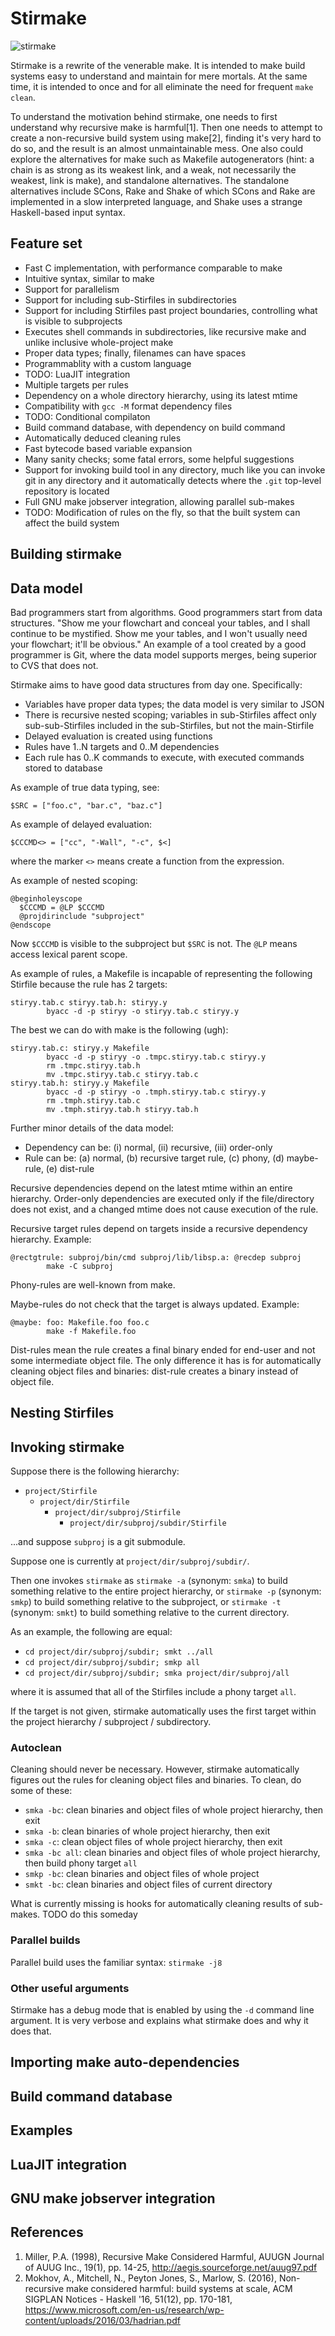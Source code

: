 # Stirmake

![stirmake](stirmake.png)

Stirmake is a rewrite of the venerable make. It is intended to make build
systems easy to understand and maintain for mere mortals. At the same time, it
is intended to once and for all eliminate the need for frequent `make clean`.

To understand the motivation behind stirmake, one needs to first understand why
recursive make is harmful[1]. Then one needs to attempt to create a
non-recursive build system using make[2], finding it's very hard to do so, and
the result is an almost unmaintainable mess. One also could explore the
alternatives for make such as Makefile autogenerators (hint: a chain is as
strong as its weakest link, and a weak, not necessarily the weakest, link is
make), and standalone alternatives. The standalone alternatives include SCons,
Rake and Shake of which SCons and Rake are implemented in a slow interpreted
language, and Shake uses a strange Haskell-based input syntax.

## Feature set

* Fast C implementation, with performance comparable to make
* Intuitive syntax, similar to make
* Support for parallelism
* Support for including sub-Stirfiles in subdirectories
* Support for including Stirfiles past project boundaries, controlling what is visible to subprojects
* Executes shell commands in subdirectories, like recursive make and unlike inclusive whole-project make
* Proper data types; finally, filenames can have spaces
* Programmablity with a custom language
* TODO: LuaJIT integration
* Multiple targets per rules
* Dependency on a whole directory hierarchy, using its latest mtime
* Compatibility with `gcc -M` format dependency files
* TODO: Conditional compilaton
* Build command database, with dependency on build command
* Automatically deduced cleaning rules
* Fast bytecode based variable expansion
* Many sanity checks; some fatal errors, some helpful suggestions
* Support for invoking build tool in any directory, much like you can invoke git in any directory and it automatically detects where the `.git` top-level repository is located
* Full GNU make jobserver integration, allowing parallel sub-makes
* TODO: Modification of rules on the fly, so that the built system can affect the build system

## Building stirmake

## Data model

Bad programmers start from algorithms. Good programmers start from data
structures. "Show me your flowchart and conceal your tables, and I shall
continue to be mystified. Show me your tables, and I won't usually need your
flowchart; it'll be obvious." An example of a tool created by a good programmer
is Git, where the data model supports merges, being superior to CVS that does
not.

Stirmake aims to have good data structures from day one. Specifically:

* Variables have proper data types; the data model is very similar to JSON
* There is recursive nested scoping; variables in sub-Stirfiles affect only sub-sub-Stirfiles included in the sub-Stirfiles, but not the main-Stirfile
* Delayed evaluation is created using functions
* Rules have 1..N targets and 0..M dependencies
* Each rule has 0..K commands to execute, with executed commands stored to database

As example of true data typing, see:

```
$SRC = ["foo.c", "bar.c", "baz.c"]
```

As example of delayed evaluation:

```
$CCCMD<> = ["cc", "-Wall", "-c", $<]
```

where the marker `<>` means create a function from the expression.

As example of nested scoping:

```
@beginholeyscope
  $CCCMD = @LP $CCCMD
  @projdirinclude "subproject"
@endscope
```

Now `$CCCMD` is visible to the subproject but `$SRC` is not. The `@LP` means
access lexical parent scope.

As example of rules, a Makefile is incapable of representing the following
Stirfile because the rule has 2 targets:

```
stiryy.tab.c stiryy.tab.h: stiryy.y
        byacc -d -p stiryy -o stiryy.tab.c stiryy.y
```

The best we can do with make is the following (ugh):

```
stiryy.tab.c: stiryy.y Makefile
        byacc -d -p stiryy -o .tmpc.stiryy.tab.c stiryy.y
        rm .tmpc.stiryy.tab.h
        mv .tmpc.stiryy.tab.c stiryy.tab.c
stiryy.tab.h: stiryy.y Makefile
        byacc -d -p stiryy -o .tmph.stiryy.tab.c stiryy.y
        rm .tmph.stiryy.tab.c
        mv .tmph.stiryy.tab.h stiryy.tab.h
```

Further minor details of the data model:

* Dependency can be: (i) normal, (ii) recursive, (iii) order-only
* Rule can be: (a) normal, (b) recursive target rule, (c) phony, (d) maybe-rule, (e) dist-rule

Recursive dependencies depend on the latest mtime within an entire hierarchy.
Order-only dependencies are executed only if the file/directory does not exist,
and a changed mtime does not cause execution of the rule.

Recursive target rules depend on targets inside a recursive dependency
hierarchy. Example:

```
@rectgtrule: subproj/bin/cmd subproj/lib/libsp.a: @recdep subproj
        make -C subproj
```

Phony-rules are well-known from make.

Maybe-rules do not check that the target is always updated. Example:
```
@maybe: foo: Makefile.foo foo.c
        make -f Makefile.foo
```

Dist-rules mean the rule creates a final binary ended for end-user and not some
intermediate object file. The only difference it has is for automatically
cleaning object files and binaries: dist-rule creates a binary instead of
object file.

## Nesting Stirfiles

## Invoking stirmake

Suppose there is the following hierarchy:

* `project/Stirfile`
    * `project/dir/Stirfile`
        * `project/dir/subproj/Stirfile`
            * `project/dir/subproj/subdir/Stirfile`

...and suppose `subproj` is a git submodule.

Suppose one is currently at `project/dir/subproj/subdir/`.

Then one invokes `stirmake` as `stirmake -a` (synonym: `smka`) to build
something relative to the entire project hierarchy, or `stirmake -p` (synonym:
`smkp`) to build something relative to the subproject, or `stirmake -t`
(synonym: `smkt`) to build something relative to the current directory.

As an example, the following are equal:

* `cd project/dir/subproj/subdir; smkt ../all`
* `cd project/dir/subproj/subdir; smkp all`
* `cd project/dir/subproj/subdir; smka project/dir/subproj/all`

where it is assumed that all of the Stirfiles include a phony target `all`.

If the target is not given, stirmake automatically uses the first target within
the project hierarchy / subproject / subdirectory.

### Autoclean

Cleaning should never be necessary. However, stirmake automatically figures out
the rules for cleaning object files and binaries. To clean, do some of these:

* `smka -bc`: clean binaries and object files of whole project hierarchy, then exit
* `smka -b`: clean binaries of whole project hierarchy, then exit
* `smka -c`: clean object files of whole project hierarchy, then exit
* `smka -bc all`: clean binaries and object files of whole project hierarchy, then build phony target `all`
* `smkp -bc`: clean binaries and object files of whole project
* `smkt -bc`: clean binaries and object files of current directory

What is currently missing is hooks for automatically cleaning results of
sub-makes. TODO do this someday

### Parallel builds

Parallel build uses the familiar syntax: `stirmake -j8`

### Other useful arguments

Stirmake has a debug mode that is enabled by using the `-d` command line
argument. It is very verbose and explains what stirmake does and why it does
that.

## Importing make auto-dependencies

## Build command database

## Examples

## LuaJIT integration

## GNU make jobserver integration

## References

1. Miller, P.A. (1998), Recursive Make Considered Harmful, AUUGN Journal of AUUG Inc., 19(1), pp. 14-25, http://aegis.sourceforge.net/auug97.pdf
2. Mokhov, A., Mitchell, N., Peyton Jones, S., Marlow, S. (2016), Non-recursive make considered harmful: build systems at scale, ACM SIGPLAN Notices - Haskell '16, 51(12), pp. 170-181, https://www.microsoft.com/en-us/research/wp-content/uploads/2016/03/hadrian.pdf
